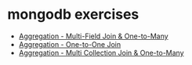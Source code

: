 # mongodb exercises

- [Aggregation - Multi-Field Join & One-to-Many](https://github.com/windwaterbo/mongodb-exercises/blob/main/01_aggregation_products-orders.md)
- [Aggregation - One-to-One Join](https://github.com/windwaterbo/mongodb-exercises/blob/main/02_aggregation_products-orders.md)
- [Aggregation - Multi Collection Join & One-to-Many](https://github.com/windwaterbo/mongodb-exercises/blob/main/03_aggregation-movies.md)
